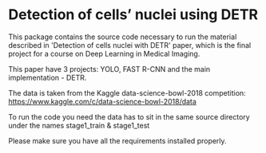 # Detection of  cells’ nuclei using DETR

This package contains the source code necessary to run the material described in 'Detection of cells nuclei with DETR' paper, which is the final project for a course on Deep Learning in Medical Imaging.

This paper have 3 projects: YOLO, FAST R-CNN and the main implementation - DETR.

The data is taken from the Kaggle data-science-bowl-2018 competition: https://www.kaggle.com/c/data-science-bowl-2018/data

To run the code you need the data has to sit in the same source directory under the names stage1_train
& stage1_test

Please make sure you have all the requirements installed properly. 
